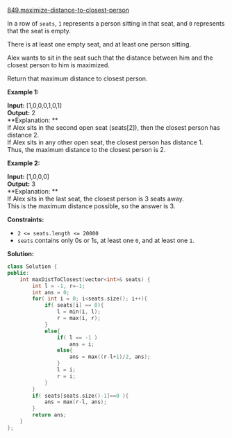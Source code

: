 [849.maximize-distance-to-closest-person](https://leetcode.com/problems/maximize-distance-to-closest-person/)  

In a row of `seats`, `1` represents a person sitting in that seat, and `0` represents that the seat is empty. 

There is at least one empty seat, and at least one person sitting.

Alex wants to sit in the seat such that the distance between him and the closest person to him is maximized. 

Return that maximum distance to closest person.

**Example 1:**

  
**Input:** \[1,0,0,0,1,0,1\]  
**Output:** 2  
**Explanation: **  
If Alex sits in the second open seat (seats\[2\]), then the closest person has distance 2.  
If Alex sits in any other open seat, the closest person has distance 1.  
Thus, the maximum distance to the closest person is 2.

**Example 2:**

  
**Input:** \[1,0,0,0\]  
**Output:** 3  
**Explanation: **  
If Alex sits in the last seat, the closest person is 3 seats away.  
This is the maximum distance possible, so the answer is 3.  

**Constraints:**

*   `2 <= seats.length <= 20000`
*   `seats` contains only 0s or 1s, at least one `0`, and at least one `1`.  



**Solution:**  

```cpp
class Solution {
public:
    int maxDistToClosest(vector<int>& seats) {
        int l = -1, r=-1;
        int ans = 0;
        for( int i = 0; i<seats.size(); i++){
            if( seats[i] == 0){
                l = min(i, l);
                r = max(i, r);
            }
            else{
                if( l == -1 )
                    ans = i;
                else{
                    ans = max((r-l+1)/2, ans);
                }
                l = i;
                r = i;
            }
        }
        if( seats[seats.size()-1]==0 ){
            ans = max(r-l, ans);
        }
        return ans;
    }
};
```
      